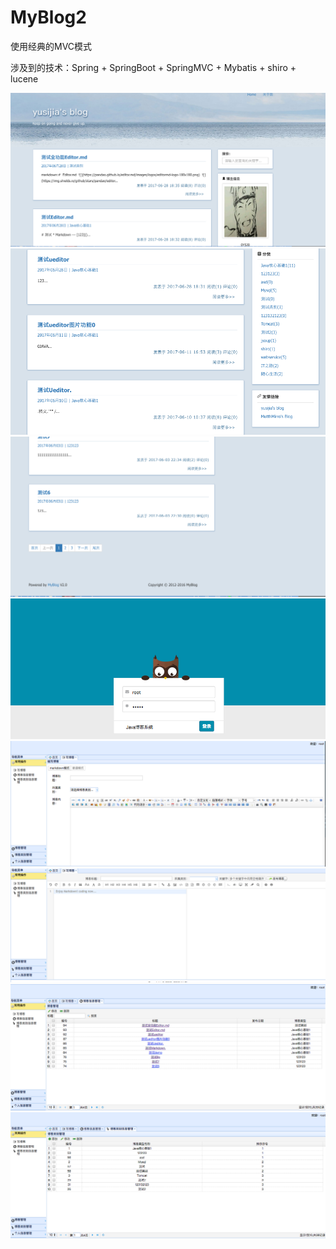 # MyBlog2

使用经典的MVC模式

涉及到的技术：Spring + SpringBoot + SpringMVC + Mybatis + shiro + lucene

![./1.png](./1.png)
![./2.png](./2.png)
![./3.png](./3.png)
![./4.png](./4.png)
![./5.png](./5.png)
![./6.png](./6.png)
![./7.png](./7.png)
![./8.png](./8.png)
